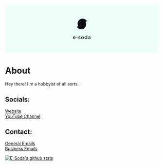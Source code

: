 [![E-Soda Banner](./Banner-Small.png)](https://esoda.ga)
# About
Hey there! I'm a hobbyist of all sorts.

## Socials:
[Website](https://esoda.ga) <br> [YouTube Channel](https://www.youtube.com/channel/UCdamHTyE-YUIR8mvbUYPbCw)

## Contact:
[General Emails](mailto:hello@esoda.ga) <br> [Business Emails](mailto:business@esoda.ga)

[![E-Soda's github stats](https://github-readme-stats.vercel.app/api?username=E-Soda&theme=graywhite&show_icons=true)](https://github.com/anuraghazra/github-readme-stats)
